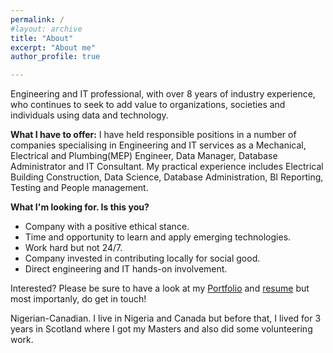 ```yaml
---
permalink: /
#layout: archive
title: "About"
excerpt: "About me"
author_profile: true

---
```



Engineering and IT professional, with over 8 years of industry experience, who continues to seek to add value to organizations, societies and individuals using data and technology. 


__What I have to offer:__
I have held responsible positions in a number of companies specialising in Engineering and IT services as a Mechanical, Electrical and Plumbing(MEP) Engineer, Data Manager, Database Administrator and IT Consultant. My practical experience includes Electrical Building Construction, Data Science, Database Administration, BI Reporting, Testing  and People management.


__What I'm looking for.  Is this you?__
* Company with a positive ethical stance.
* Time and opportunity to learn and apply emerging technologies.
* Work hard but not 24/7.
* Company invested in contributing locally for social good.
* Direct engineering and IT hands-on involvement.

Interested? Please be sure to have a look at my [Portfolio](https://mralakija.github.io/portfolio/) and [resume](https://drive.google.com/open?id=1yJW1mXA0DgOrB_72l6q0nTiOcf5QbBdf) but most importanly, do get in touch!


Nigerian-Canadian. I live in Nigeria and Canada but before that, I lived for 3 years in Scotland where I got my Masters and also did some volunteering work.



